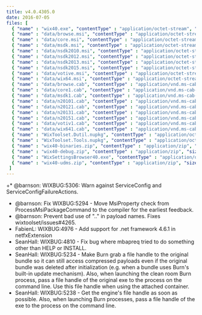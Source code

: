 ```yaml
---
title: v4.0.4305.0
date: 2016-07-05
files: [
  { "name" : "wix40.exe", "contentType" : "application/octet-stream", "size" : 763842, "title" : "WiX v4.0 Toolset install.", "promoted" : true },
  { "name" : "data/browse.msi", "contentType" : "application/octet-stream", "size" : 339968 },
  { "name" : "data/core.msi", "contentType" : "application/octet-stream", "size" : 290816 },
  { "name" : "data/msdk.msi", "contentType" : "application/octet-stream", "size" : 57344 },
  { "name" : "data/nsdk2010.msi", "contentType" : "application/octet-stream", "size" : 45056 },
  { "name" : "data/nsdk2012.msi", "contentType" : "application/octet-stream", "size" : 45056 },
  { "name" : "data/nsdk2013.msi", "contentType" : "application/octet-stream", "size" : 45056 },
  { "name" : "data/nsdk2015.msi", "contentType" : "application/octet-stream", "size" : 45056 },
  { "name" : "data/votive.msi", "contentType" : "application/octet-stream", "size" : 286720 },
  { "name" : "data/wix64.msi", "contentType" : "application/octet-stream", "size" : 32768 },
  { "name" : "data/browse.cab", "contentType" : "application/vnd.ms-cab-compressed", "size" : 915627 },
  { "name" : "data/core1.cab", "contentType" : "application/vnd.ms-cab-compressed", "size" : 8245818 },
  { "name" : "data/msdk1.cab", "contentType" : "application/vnd.ms-cab-compressed", "size" : 2046447 },
  { "name" : "data/n20101.cab", "contentType" : "application/vnd.ms-cab-compressed", "size" : 2508762 },
  { "name" : "data/n20121.cab", "contentType" : "application/vnd.ms-cab-compressed", "size" : 2989012 },
  { "name" : "data/n20131.cab", "contentType" : "application/vnd.ms-cab-compressed", "size" : 2986250 },
  { "name" : "data/n20151.cab", "contentType" : "application/vnd.ms-cab-compressed", "size" : 3279314 },
  { "name" : "data/votiv1.cab", "contentType" : "application/vnd.ms-cab-compressed", "size" : 919663 },
  { "name" : "data/wix641.cab", "contentType" : "application/vnd.ms-cab-compressed", "size" : 579 },
  { "name" : "WixToolset.Dutil.nupkg", "contentType" : "application/octet-stream", "size" : 11727447 },
  { "name" : "WixToolset.Tools.nupkg", "contentType" : "application/octet-stream", "size" : 6423799 },
  { "name" : "wix40-binaries.zip", "contentType" : "application/zip", "size" : 30401036, "title" : "WiX v4.0 binaries for situations where install cannot be used.", "protected" : true },
  { "name" : "wix40-debug.zip", "contentType" : "application/zip", "size" : 57763753, "title" : "WiX v4.0 source and symbols for debugging purposes.", "protected" : true },
  { "name" : "WixSettingsBrowser40.exe", "contentType" : "application/octet-stream", "size" : 1704613, "title" : "WiX v4.0 Toolset settings engine plus browser.", "protected" : true },
  { "name" : "wix40-udms.zip", "contentType" : "application/zip", "size" : 67652, "title" : "WiX v4.0 settings definitions.", "protected" : true }
 ]
---
```


+* @barnson: WIXBUG:5306: Warn against ServiceConfig and ServiceConfigFailureActions.
* @barnson: Fix WIXBUG:5294 - Move MsiProperty check from 
  ProcessMsiPackageCommand to the compiler for the earliest feedback.
* @barnson: Prevent bad use of ".." in payload names. Fixes wixtoolset/issues#4265.
* FabienL: WIXBUG:4976 - Add support for .net framework 4.6.1 in netfxExtension
* SeanHall: WIXBUG:4810 - Fix bug where mbapreq tried to do something other than HELP or INSTALL.
* SeanHall: WIXBUG:5234 - Make Burn grab a file handle to the original bundle so it can still access compressed payloads even if the original bundle was deleted after initialization (e.g. when a bundle uses Burn's built-in update mechanism). Also, when launching the clean room Burn process, pass a file handle of the original exe to the process on the command line. Use this file handle when using the attached container.
* SeanHall: WIXBUG:5238 - Get the engine's file handle as soon as possible.  Also, when launching Burn processes, pass a file handle of the exe to the process on the command line.